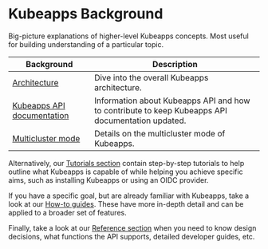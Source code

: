 # Kubeapps Background

Big-picture explanations of higher-level Kubeapps concepts. Most useful for building understanding of a particular topic.

| Background                                         | Description                                                                                      |
| -------------------------------------------------- | ------------------------------------------------------------------------------------------------ |
| [Architecture](./architecture.md)                  | Dive into the overall Kubeapps architecture.                                                     |
| [Kubeapps API documentation](./update-api-docs.md) | Information about Kubeapps API and how to contribute to keep Kubeapps API documentation updated. |
| [Multicluster mode](./multicluster.md) | Details on the multicluster mode of Kubeapps. |

Alternatively, our [Tutorials section](../tutorials/README.md) contain step-by-step tutorials to help outline what Kubeapps is capable of while helping you achieve specific aims, such as installing Kubeapps or using an OIDC provider.

If you have a specific goal, but are already familiar with Kubeapps, take a look at our [How-to guides](../howto/README.md). These have more in-depth detail and can be applied to a broader set of features.

Finally, take a look at our [Reference section](../reference/README.md) when you need to know design decisions, what functions the API supports, detailed developer guides, etc.
